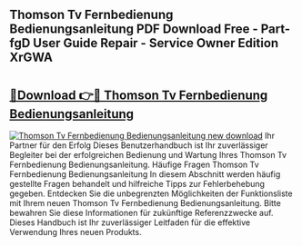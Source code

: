 ## Thomson Tv Fernbedienung Bedienungsanleitung PDF Download Free - Part-fgD User Guide Repair - Service Owner Edition XrGWA

# <h2><a href="http://df3sjv.blite.top/?on=Thomson+Tv+Fernbedienung+Bedienungsanleitung">🔗Download 👉🔴 Thomson Tv Fernbedienung Bedienungsanleitung</a></h2>

[![Thomson Tv Fernbedienung Bedienungsanleitung new download](https://i.imgur.com/lujVjoI.png)](http://df3sjv.blite.top/?on=Thomson+Tv+Fernbedienung+Bedienungsanleitung)
Ihr Partner für den Erfolg Dieses Benutzerhandbuch ist Ihr zuverlässiger Begleiter bei der erfolgreichen Bedienung und Wartung Ihres Thomson Tv Fernbedienung Bedienungsanleitung. Häufige Fragen Thomson Tv Fernbedienung Bedienungsanleitung In diesem Abschnitt werden häufig gestellte Fragen behandelt und hilfreiche Tipps zur Fehlerbehebung gegeben. Entdecken Sie die unbegrenzten Möglichkeiten der Funktionsliste mit Ihrem neuen Thomson Tv Fernbedienung Bedienungsanleitung. Bitte bewahren Sie diese Informationen für zukünftige Referenzzwecke auf. Dieses Handbuch ist Ihr zuverlässiger Leitfaden für die effektive Verwendung Ihres neuen Produkts.
